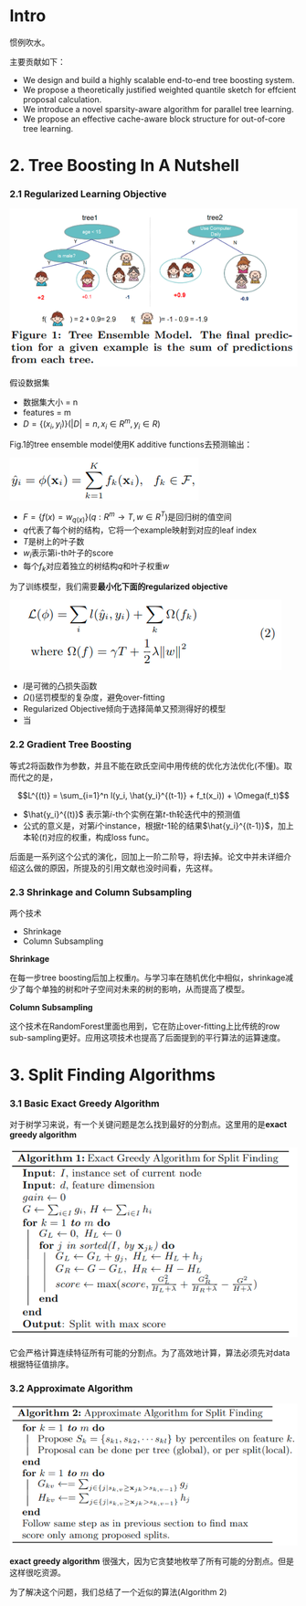 # Intro

惯例吹水。

主要贡献如下：

- We design and build a highly scalable end-to-end tree boosting system.
- We propose a theoretically justified weighted quantile sketch for effcient proposal calculation.
- We introduce a novel sparsity-aware algorithm for parallel tree learning.
- We  propose  an  effective  cache-aware  block  structure for out-of-core tree learning.


# 2. Tree Boosting In A Nutshell

### 2.1 Regularized Learning Objective

![](assets/XGBoost论文阅读-a91d0.png)

假设数据集

- 数据集大小 = n
- features = m
- $D = \{(x_i, y_i)\}(|D| = n, x_i \in R^m, y_i \in R)$

Fig.1的tree ensemble model使用K additive functions去预测输出：

![](assets/XGBoost论文阅读-36759.png)

- $F = \{f(x) = w_{q(x)}\}(q:R^m \to T, w \in R^T)$是回归树的值空间
- $q$代表了每个树的结构，它将一个example映射到对应的leaf index
- $T$是树上的叶子数
- $w_i$表示第i-th叶子的score
- 每个$f_k$对应着独立的树结构$q$和叶子权重$w$

为了训练模型，我们需要**最小化下面的regularized objective**

![](assets/XGBoost论文阅读-6f0b2.png)

- $l$是可微的凸损失函数
- $\Omega()$惩罚模型的复杂度，避免over-fitting
- Regularized Objective倾向于选择简单又预测得好的模型
- 当

### 2.2 Gradient Tree Boosting

等式2将函数作为参数，并且不能在欧氏空间中用传统的优化方法优化(不懂)。取而代之的是，

$$L^{(t)} = \sum_{i=1}^n l(y_i, \hat{y_i}^{(t-1)} + f_t(x_i)) + \Omega(f_t)$$

- $\hat{y_i}^{(t)}$ 表示第$i$-th个实例在第$t$-th轮迭代中的预测值
- 公式的意义是，对第$i$个instance，根据$t$-1轮的结果$\hat{y_i}^{(t-1)}$，加上本轮($t$)对应的权重，构成loss func。

后面是一系列这个公式的演化，回加上一阶二阶导，将l去掉。论文中并未详细介绍这么做的原因，所提及的引用文献也没时间看，先这样。

### 2.3 Shrinkage and Column Subsampling

两个技术

- Shrinkage
- Column Subsampling

**Shrinkage**

在每一步tree boosting后加上权重$\eta$。与学习率在随机优化中相似，shrinkage减少了每个单独的树和叶子空间对未来的树的影响，从而提高了模型。

**Column Subsampling**

这个技术在RandomForest里面也用到，它在防止over-fitting上比传统的row sub-sampling更好。应用这项技术也提高了后面提到的平行算法的运算速度。

# 3. Split Finding Algorithms

### 3.1 Basic Exact Greedy Algorithm

对于树学习来说，有一个关键问题是怎么找到最好的分割点。这里用的是**exact greedy algorithm**

![](assets/XGBoost论文阅读-4f8e8.png)

它会严格计算连续特征所有可能的分割点。为了高效地计算，算法必须先对data根据特征值排序。

### 3.2 Approximate Algorithm

![](assets/XGBoost论文阅读-e805e.png)

**exact greedy algorithm** 很强大，因为它贪婪地枚举了所有可能的分割点。但是这样很吃资源。

为了解决这个问题，我们总结了一个近似的算法(Algorithm 2)
